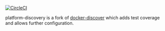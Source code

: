 [![CircleCI](https://circleci.com/gh/monokrome/platform-discovery.svg?style=svg)](https://circleci.com/gh/monokrome/platform-discovery)


platform-discovery is a fork of [docker-discover][dkdsc] which adds test
coverage and allows further configuration.


[dkdsc]: https://github.com/jwilder/docker-discover "Docker Discover"
